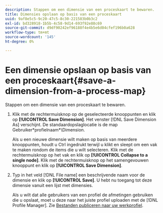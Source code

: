 ```yaml
---
description: Stappen om een dimensie van een proceskaart te bewaren.
title: Dimensies opslaan op basis van een proceskaart
uuid: 9af8e5c5-9c20-47c5-8c30-221583b0b3c2
exl-id: bd328918-1b5b-4c58-9d14-693f92e88c69
source-git-commit: d9df90242ef96188f4e4b5e6d04cfef196b0a628
workflow-type: tm+mt
source-wordcount: '145'
ht-degree: 0%

---
```


# Een dimensie opslaan op basis van een proceskaart{#save-a-dimension-from-a-process-map}

Stappen om een dimensie van een proceskaart te bewaren.

1. Klik met de rechtermuisknop op de geselecteerde knooppunten en klik op **[!UICONTROL Save Dimension]**. Het venster [!DNL Save Dimension As] verschijnt. De standaardopslaglocatie is de map Gebruiker\*profielnaam*\Dimension.

   Als u een nieuwe dimensie wilt maken op basis van meerdere knooppunten, houdt u Ctrl ingedrukt terwijl u klikt en sleept om een vak te maken rondom de items die u wilt selecteren. Klik met de rechtermuisknop op het vak en klik op **[!UICONTROL Collapse to a single node]**. Klik met de rechtermuisknop op het samengevouwen knooppunt en klik op **[!UICONTROL Save Dimension]**.

1. Typ in het veld [!DNL File name] een beschrijvende naam voor de dimensie en klik op **[!UICONTROL Save]**. U hebt nu toegang tot deze dimensie vanuit een lijst met dimensies.

   Als u wilt dat alle gebruikers van een profiel de afmetingen gebruiken die u opslaat, moet u deze naar het juiste profiel uploaden met de [!DNL Profile Manager]. Zie [Bestanden publiceren naar uw werkprofiel](../../../../home/c-get-started/c-admin-intrf/c-prof-mgr/t-pub-files-wkg-prof.md#task-a0106e010c834d16bd60eef4721b6af9).
